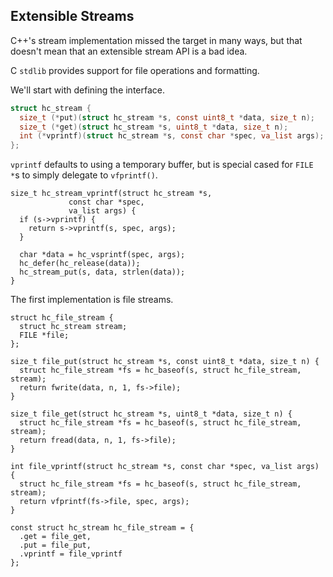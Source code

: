 ## Extensible Streams
C++'s stream implementation missed the target in many ways, but that doesn't mean that an extensible stream API is a bad idea.

C `stdlib` provides support for file operations and formatting.

We'll start with defining the interface.

```C
struct hc_stream {
  size_t (*put)(struct hc_stream *s, const uint8_t *data, size_t n);
  size_t (*get)(struct hc_stream *s, uint8_t *data, size_t n);
  int (*vprintf)(struct hc_stream *s, const char *spec, va_list args);
};
```

`vprintf` defaults to using a temporary buffer, but is special cased for `FILE *`s to simply delegate to `vfprintf()`.

```
size_t hc_stream_vprintf(struct hc_stream *s,
			 const char *spec,
			 va_list args) {
  if (s->vprintf) {
    return s->vprintf(s, spec, args);
  }

  char *data = hc_vsprintf(spec, args);
  hc_defer(hc_release(data));
  hc_stream_put(s, data, strlen(data));
}
```

The first implementation is file streams.

```
struct hc_file_stream {
  struct hc_stream stream;
  FILE *file;
};

size_t file_put(struct hc_stream *s, const uint8_t *data, size_t n) {
  struct hc_file_stream *fs = hc_baseof(s, struct hc_file_stream, stream);
  return fwrite(data, n, 1, fs->file);
}

size_t file_get(struct hc_stream *s, uint8_t *data, size_t n) {
  struct hc_file_stream *fs = hc_baseof(s, struct hc_file_stream, stream);
  return fread(data, n, 1, fs->file);
}

int file_vprintf(struct hc_stream *s, const char *spec, va_list args) {
  struct hc_file_stream *fs = hc_baseof(s, struct hc_file_stream, stream);
  return vfprintf(fs->file, spec, args);
}

const struct hc_stream hc_file_stream = {
  .get = file_get,
  .put = file_put,
  .vprintf = file_vprintf
};
```